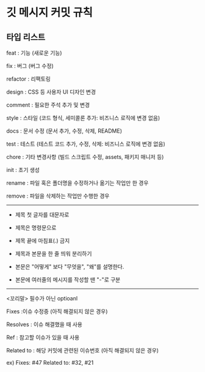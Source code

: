 # 깃 메시지 커밋 규칙
 
## 타입 리스트 
 
feat        : 기능 (새로운 기능)

fix         : 버그 (버그 수정)

refactor    : 리팩토링

design      : CSS 등 사용자 UI 디자인 변경

comment     : 필요한 주석 추가 및 변경

style       : 스타일 (코드 형식, 세미콜론 추가: 비즈니스 로직에 변경 없음)

docs        : 문서 수정 (문서 추가, 수정, 삭제, README)

test        : 테스트 (테스트 코드 추가, 수정, 삭제: 비즈니스 로직에 변경 없음)

chore       : 기타 변경사항 (빌드 스크립트 수정, assets, 패키지 매니저 등)

init        : 초기 생성

rename      : 파일 혹은 폴더명을 수정하거나 옮기는 작업만 한 경우

remove      : 파일을 삭제하는 작업만 수행한 경우

_____________________________________
 
 * 제목 첫 글자를 대문자로

 * 제목은 명령문으로

 * 제목 끝에 마침표(.) 금지
 
 * 제목과 본문을 한 줄 띄워 분리하기
 
 * 본문은 "어떻게" 보다 "무엇을", "왜"를 설명한다.
 
 * 본문에 여러줄의 메시지를 작성할 땐 "-"로 구분

 ------------------
<꼬리말>
필수가 아닌 optioanl

Fixes        :이슈 수정중 (아직 해결되지 않은 경우)

Resolves     : 이슈 해결했을 때 사용

Ref          : 참고할 이슈가 있을 때 사용

Related to   : 해당 커밋에 관련된 이슈번호 (아직 해결되지 않은 경우)

ex) Fixes: #47 Related to: #32, #21
